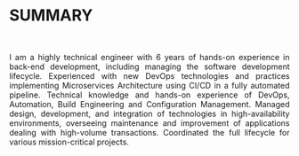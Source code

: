 # SUMMARY
<br>
<p align="justify">
I am a highly technical engineer with 6 years of hands-on experience in back-end development, including managing the software development lifecycle. Experienced with new DevOps technologies and practices implementing Microservices Architecture using CI/CD in a fully automated pipeline. Technical knowledge and hands-on experience of DevOps, Automation, Build Engineering and Configuration Management.
Managed design, development, and integration of technologies in high-availability environments, overseeing maintenance and improvement of applications dealing with high-volume transactions. Coordinated the full lifecycle for various mission-critical projects.
</p>
